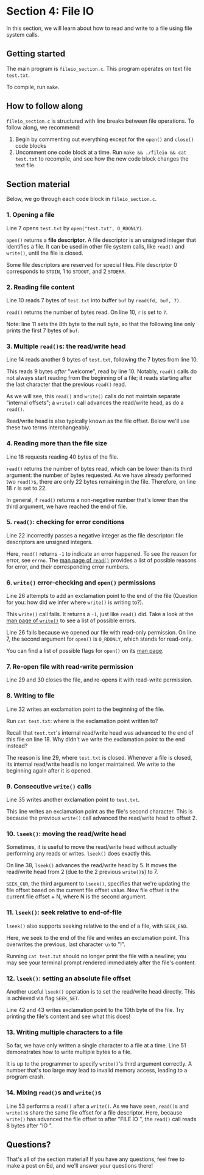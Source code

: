 # Section 4: File IO

In this section, we will learn about how to read and write to a file using
file system calls.

## Getting started

The main program is `fileio_section.c`. This program operates on text file
`test.txt`.

To compile, run `make`.

## How to follow along

`fileio_section.c` is structured with line breaks between file operations. To
follow along, we recommend:

1. Begin by commenting out everything except for the `open()` and `close()`
   code blocks
2. Uncomment one code block at a time. Run `make && ./fileio && cat test.txt`
   to recompile, and see how the new code block changes the text file.

## Section material

Below, we go through each code block in `fileio_section.c`.

### 1. Opening a file

Line 7 opens `test.txt` by `open("test.txt", O_RDONLY)`.

`open()` returns a **file descriptor**. A file descriptor is an unsigned
integer that identifies a file. It can be used in other file system calls,
like `read()` and `write()`, until the file is closed.

Some file descriptors are reserved for special files. File descriptor 0
corresponds to `STDIN`, 1 to `STDOUT`, and 2 `STDERR`.

### 2. Reading file content

Line 10 reads 7 bytes of `test.txt` into buffer `buf` by `read(fd, buf, 7)`.

`read()` returns the number of bytes read. On line 10, `r` is set to `7`.

Note: line 11 sets the 8th byte to the null byte, so that the following line
only prints the first 7 bytes of `buf`.

### 3. Multiple `read()`s: the read/write head

Line 14 reads another 9 bytes of `test.txt`, following the 7 bytes from line
10.

This reads 9 bytes _after_ "welcome", read by line 10. Notably, `read()` calls
do not always start reading from the beginning of a file; it reads starting
after the last character that the previous `read()` read.

As we will see, this `read()` and `write()` calls do not maintain separate
"internal offsets"; a `write()` call advances the read/write head, as do
a `read()`.

Read/write head is also typically known as the file offset. Below we'll use
these two terms interchangeably.

### 4. Reading more than the file size

Line 18 requests reading 40 bytes of the file.

`read()` returns the number of bytes read, which can be lower than its third
argument: the number of bytes requested. As we have already performed two
`read()`s, there are only 22 bytes remaining in the file. Therefore, on line 18
`r` is set to 22.

In general, if `read()` returns a non-negative number that's lower than the
third argument, we have reached the end of file.

### 5. `read()`: checking for error conditions

Line 22 incorrectly passes a negative integer as the file descriptor: file
descriptors are unsigned integers.

Here, `read()` returns `-1` to indicate an error happened. To see the reason
for error, see `errno`. The [man page of `read()`](https://man7.org/linux/man-pages/man2/read.2.html)
provides a list of possible reasons for error, and their corresponding error 
numbers.

### 6. `write()` error-checking and `open()` permissions

Line 26 attempts to add an exclamation point to the end of the file (Question
for you: how did we infer where `write()` is writing to?).

This `write()` call fails. It returns a `-1`, just like `read()` did. Take a 
look at the [man page of `write()`](https://man7.org/linux/man-pages/man2/write.2.html)
to see a list of possible errors.

Line 26 fails because we opened our file with read-only permission. On line 7,
the second argument for `open()` is `O_RDONLY`, which stands for read-only.

You can find a list of possible flags for `open()` on its 
[man page](https://man7.org/linux/man-pages/man2/open.2.html).

### 7. Re-open file with read-write permission

Line 29 and 30 closes the file, and re-opens it with read-write permission.

### 8. Writing to file

Line 32 writes an exclamation point to the beginning of the file.

Run `cat test.txt`: where is the exclamation point written to?

Recall that `test.txt`'s internal read/write head was advanced to the end of
this file on line 18. Why didn't we write the exclamation point to the end
instead?

The reason is line 29, where `test.txt` is closed. Whenever a file is closed,
its internal read/write head is no longer maintained. We write to the beginning
again after it is opened.

### 9. Consecutive `write()` calls

Line 35 writes another exclamation point to `test.txt`.

This line writes an exclamation point as the file's second character. This is
because the previous `write()` call advanced the read/write head to offset 2.

### 10. `lseek()`: moving the read/write head

Sometimes, it is useful to move the read/write head without actually performing
any reads or writes. `lseek()` does exactly this. 

On line 38, `lseek()` advances the read/write head by 5. It moves the 
read/write head from 2 (due to the 2 previous `write()`s) to 7.

`SEEK_CUR`, the third argument to `lseek()`, specifies that we're updating the
file offset based on the current file offset value. New file offset is the
current file offset + N, where N is the second argument.

### 11. `lseek()`: seek relative to end-of-file

`lseek()` also supports seeking relative to the end of a file, with `SEEK_END`.

Here, we seek to the end of the file and writes an exclamation point. This
overwrites the previous, last character `\n` to "!".

Running `cat test.txt` should no longer print the file with a newline; you
may see your terminal prompt rendered immediately after the file's content.

### 12. `lseek()`: setting an absolute file offset

Another useful `lseek()` operation is to set the read/write head directly.
This is achieved via flag `SEEK_SET`.

Line 42 and 43 writes exclamation point to the 10th byte of the file. Try
printing the file's content and see what this does!

### 13. Writing multiple characters to a file

So far, we have only written a single character to a file at a time. Line 51
demonstrates how to write multiple bytes to a file.

It is up to the programmer to specify `write()`'s third argument correctly.
A number that's too large may lead to invalid memory access, leading to a
program crash.

### 14. Mixing `read()`s and `write()`s 

Line 53 performs a `read()` after a `write()`. As we have seen, `read()`s
and `write()`s share the same file offset for a file descriptor. Here, because
`write()` has advanced the file offset to after "FILE IO ", the `read()` call
reads 8 bytes after "IO ".

## Questions?

That's all of the section material! If you have any questions, feel free to
make a post on Ed, and we'll answer your questions there!
